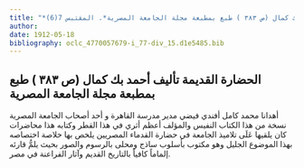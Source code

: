```yaml
---
title: "*مطبوعات ومخطوطات : الحضارة القديمة تأليف أحمد بك كمال (ص ٣٨٣ ) طبع بمطبعة مجلة الجامعة المصرية*. المقتبس 7(6)"
author: 
date: 1912-05-18
bibliography: oclc_4770057679-i_77-div_15.d1e5485.bib
---
```




##  الحضارة القديمة   تأليف أحمد بك كمال (ص  ٣٨٣  ) طبع بمطبعة مجلة الجامعة   المصرية 


 أهدانا محمد كامل أفندي فيضي مدير مدرسة القاهرة و  أحد  أصحاب الجامعة المصرية نسخة من هذا الكتاب النفيس والمؤلف أعظم أثري في هذا القطر وكتابه هذا محاضرات كان يلقيها عَلَى تلاميذ الجامعة في حضارة القدماء المصريين يلخص بها خلاصة اختصاصه بهذا الموضوع الجليل وهو مكتوب بأسلوب ساذج ومحلى بالرسوم والصور بحيث يلمُّ قارئه إلماماً كافياً بالتاريخ القديم وآثار الفراعنة في مصر. 
